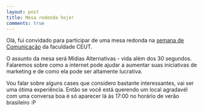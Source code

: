 ```yaml
---
layout: post
title: Mesa redonda hoje!
comments: true
---
```


Olá, fui convidado para participar de uma mesa redonda na [semana de Comunicação](http://www.ceut.com.br/semanadecomunicacao.asp) da faculdade CEUT.

O assunto da mesa será Mídias Alternativas - vida além dos 30 segundos. Falaremos sobre como a internet pode ajudar a aumentar suas iniciativas de marketing e de como ela pode ser altamente lucrativa.

Vou falar sobre alguns cases que considero bastante interessantes, vai ser uma ótima experiência. Então se você está querendo um local agradavél com uma conversa boa é só aparecer lá às 17:00 no horário de verão brasileiro :P
